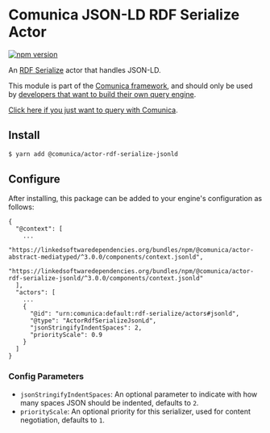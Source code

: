 # Comunica JSON-LD RDF Serialize Actor

[![npm version](https://badge.fury.io/js/%40comunica%2Factor-rdf-serialize-jsonld.svg)](https://www.npmjs.com/package/@comunica/actor-rdf-serialize-jsonld)

An [RDF Serialize](https://github.com/comunica/comunica/tree/master/packages/bus-rdf-serialize) actor that handles JSON-LD.

This module is part of the [Comunica framework](https://github.com/comunica/comunica),
and should only be used by [developers that want to build their own query engine](https://comunica.dev/docs/modify/).

[Click here if you just want to query with Comunica](https://comunica.dev/docs/query/).

## Install

```bash
$ yarn add @comunica/actor-rdf-serialize-jsonld
```

## Configure

After installing, this package can be added to your engine's configuration as follows:
```text
{
  "@context": [
    ...
    "https://linkedsoftwaredependencies.org/bundles/npm/@comunica/actor-abstract-mediatyped/^3.0.0/components/context.jsonld",
    "https://linkedsoftwaredependencies.org/bundles/npm/@comunica/actor-rdf-serialize-jsonld/^3.0.0/components/context.jsonld"  
  ],
  "actors": [
    ...
    {
      "@id": "urn:comunica:default:rdf-serialize/actors#jsonld",
      "@type": "ActorRdfSerializeJsonLd",
      "jsonStringifyIndentSpaces": 2,
      "priorityScale": 0.9
    }
  ]
}
```

### Config Parameters

* `jsonStringifyIndentSpaces`: An optional parameter to indicate with how many spaces JSON should be indented, defaults to `2`.
* `priorityScale`: An optional priority for this serializer, used for content negotiation, defaults to `1`.
